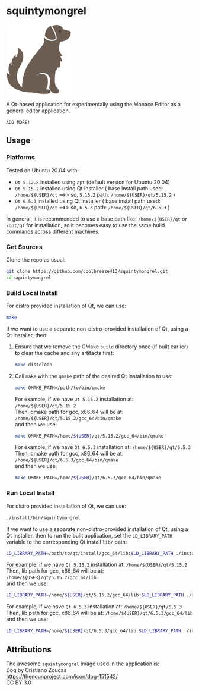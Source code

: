 # squintymongrel

![SquintyMongrel](resources/images/squintymongrel.svg "SquintyMongrel")

A Qt-based application for experimentally using the Monaco Editor as a general editor application.

```
ADD MORE!
```

## Usage

### Platforms

Tested on Ubuntu 20.04 with:
- `Qt 5.12.8` installed using `apt` (default version for Ubuntu 20.04)
- `Qt 5.15.2` installed using Qt Installer ( base install path used: `/home/${USER}/qt` ==>> so, `5.15.2` path: `/home/${USER}/qt/5.15.2` )
- `Qt 6.5.3` installed using Qt Installer ( base install path used: `/home/${USER}/qt` ==>> so, `6.5.3` path: `/home/${USER}/qt/6.5.3` )

In general, it is recommended to use a base path like: `/home/${USER}/qt` or `/opt/qt` for installation, so it becomes easy to use the same build commands across different machines.


### Get Sources

Clone the repo as usual:
```bash
git clone https://github.com/coolbreeze413/squintymongrel.git
cd squintymongrel
```


### Build Local Install

For distro provided installation of Qt, we can use:

```bash
make
```


If we want to use a separate non-distro-provided installation of Qt, using a Qt Installer, then:

1. Ensure that we remove the CMake `build` directory once (if built earlier) to clear the cache and any artifacts first:
   
   ```bash
   make distclean
   ```


2. Call `make` with the `qmake` path of the desired Qt Installation to use:

   ```bash
   make QMAKE_PATH=/path/to/bin/qmake
   ```

   For example, if we have `Qt 5.15.2` installation at: `/home/${USER}/qt/5.15.2`  
   Then, qmake path for gcc, x86_64 will be at: `/home/${USER}/qt/5.15.2/gcc_64/bin/qmake`  
   and then we use:  
   ```bash
   make QMAKE_PATH=/home/${USER}/qt/5.15.2/gcc_64/bin/qmake
   ```

   For example, if we have `Qt 6.5.3` installation at: `/home/${USER}/qt/6.5.3`  
   Then, qmake path for gcc, x86_64 will be at: `/home/${USER}/qt/6.5.3/gcc_64/bin/qmake`  
   and then we use:  
   ```bash
   make QMAKE_PATH=/home/${USER}/qt/6.5.3/gcc_64/bin/qmake
   ```



### Run Local Install

For distro provided installation of Qt, we can use:

```bash
./install/bin/squintymongrel
```


If we want to use a separate non-distro-provided installation of Qt, using a Qt Installer, then to run the built application, set the `LD_LIBRARY_PATH` variable to the corresponding Qt install `lib/` path:

```bash
LD_LIBRARY_PATH=/path/to/qt/install/gcc_64/lib:$LD_LIBRARY_PATH ./install/bin/squintymongrel
```

For example, if we have `Qt 5.15.2` installation at: `/home/${USER}/qt/5.15.2`  
Then, lib path for gcc, x86_64 will be at: `/home/${USER}/qt/5.15.2/gcc_64/lib`  
and then we use:  
```bash
LD_LIBRARY_PATH=/home/${USER}/qt/5.15.2/gcc_64/lib:$LD_LIBRARY_PATH ./install/bin/squintymongrel
```

For example, if we have `Qt 6.5.3` installation at: `/home/${USER}/qt/6.5.3`  
Then, lib path for gcc, x86_64 will be at: `/home/${USER}/qt/6.5.3/gcc_64/lib`  
and then we use:  
```bash
LD_LIBRARY_PATH=/home/${USER}/qt/6.5.3/gcc_64/lib:$LD_LIBRARY_PATH ./install/bin/squintymongrel
```

## Attributions

The awesome `squintymongrel` image used in the application is:  
Dog by Cristiano Zoucas  
https://thenounproject.com/icon/dog-151542/  
CC BY 3.0  
